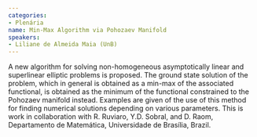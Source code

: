 ```yaml
---
categories:
- Plenária
name: Min-Max Algorithm via Pohozaev Manifold
speakers:
- Liliane de Almeida Maia (UnB)
---
```


A new algorithm for solving non-homogeneous asymptotically linear and superlinear elliptic problems is proposed. The ground state solution of the problem, which in general is obtained as a min-max of the associated functional, is obtained as the minimum of the functional constrained to the Pohozaev manifold instead. Examples are given of the use of this method for finding numerical solutions depending on various parameters.  This is work in collaboration with R. Ruviaro, Y.D. Sobral, and D. Raom, Departamento de Matemática, Universidade de Brasília, Brazil.